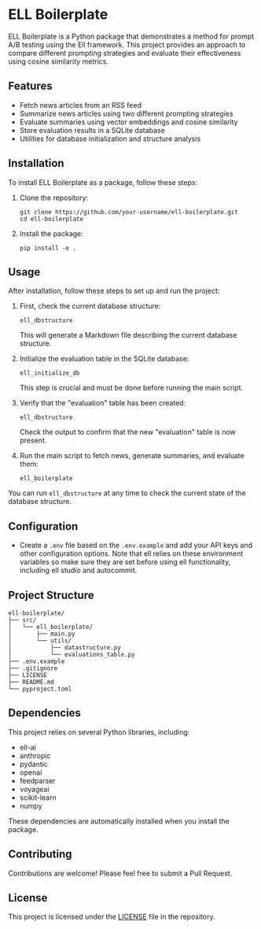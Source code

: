 # ELL Boilerplate

ELL Boilerplate is a Python package that demonstrates a method for prompt A/B testing using the Ell framework. This project provides an approach to compare different prompting strategies and evaluate their effectiveness using cosine similarity metrics.

## Features

- Fetch news articles from an RSS feed
- Summarize news articles using two different prompting strategies
- Evaluate summaries using vector embeddings and cosine similarity
- Store evaluation results in a SQLite database
- Utilities for database initialization and structure analysis

## Installation

To install ELL Boilerplate as a package, follow these steps:

1. Clone the repository:

   ```
   git clone https://github.com/your-username/ell-boilerplate.git
   cd ell-boilerplate
   ```

2. Install the package:
   ```
   pip install -e .
   ```

## Usage

After installation, follow these steps to set up and run the project:

1. First, check the current database structure:

   ```
   ell_dbstructure
   ```

   This will generate a Markdown file describing the current database structure.

2. Initialize the evaluation table in the SQLite database:

   ```
   ell_initialize_db
   ```

   This step is crucial and must be done before running the main script.

3. Verify that the "evaluation" table has been created:

   ```
   ell_dbstructure
   ```

   Check the output to confirm that the new "evaluation" table is now present.

4. Run the main script to fetch news, generate summaries, and evaluate them:
   ```
   ell_boilerplate
   ```

You can run `ell_dbstructure` at any time to check the current state of the database structure.

## Configuration

- Create a `.env` file based on the `.env.example` and add your API keys and other configuration options. Note that ell relies on these environment variables so make sure they are set before using ell functionality, including ell studio and autocommit.

## Project Structure

```
ell-boilerplate/
├── src/
│   └── ell_boilerplate/
│       ├── main.py
│       └── utils/
│           ├── datastructure.py
│           └── evaluations_table.py
├── .env.example
├── .gitignore
├── LICENSE
├── README.md
└── pyproject.toml
```

## Dependencies

This project relies on several Python libraries, including:

- ell-ai
- anthropic
- pydantic
- openai
- feedparser
- voyageai
- scikit-learn
- numpy

These dependencies are automatically installed when you install the package.

## Contributing

Contributions are welcome! Please feel free to submit a Pull Request.

## License

This project is licensed under the [LICENSE](LICENSE) file in the repository.
